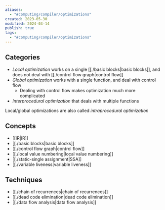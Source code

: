 ```yaml
---
aliases:
  - "#computing/compiler/optimizations"
created: 2023-05-30
modified: 2024-03-14
publish: true
tags:
  - "#computing/compiler/optimizations"
---
```

## Categories
- *Local optimization* works on a single [[./basic blocks|basic blocks]], and does not deal with [[./control flow graph|control flow]]
- *Global optimization* works with a single function, and deal with control flow
  - Dealing with control flow makes optimization much more complicated
- *Interprocedural optimization* that deals with multiple functions

Local/global optimizations are also called *intraprocedural optimization*

## Concepts
- [[IR|IR]]
- [[./basic blocks|basic blocks]]
- [[./control flow graph|control flow]]
- [[./local value numbering|local value numbering]]
- [[./static-single assignment|SSA]]
- [[./variable liveness|variable liveness]]
## Techniques
- [[./chain of recurrences|chain of recurrences]]
- [[./dead code elimination|dead code elimination]]
- [[./data flow analysis|data flow analysis]]